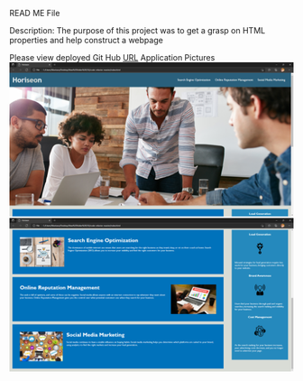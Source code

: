 READ ME File

Description:
The purpose of this project was to get a grasp on HTML properties and help construct a webpage







Please view deployed Git Hub [URL](https://dingodiie.github.io/Challenge1-Code-Refractor/)
Application Pictures
<img src="./assets/images/web-pic-one.png">
<img src="./assets/images/web-pic-two.png">




